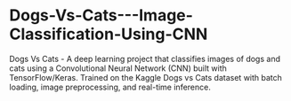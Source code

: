 # Dogs-Vs-Cats---Image-Classification-Using-CNN
Dogs Vs Cats - A deep learning project that classifies images of dogs and cats using a Convolutional Neural Network (CNN) built with TensorFlow/Keras. Trained on the Kaggle Dogs vs Cats dataset with batch loading, image preprocessing, and real-time inference.
